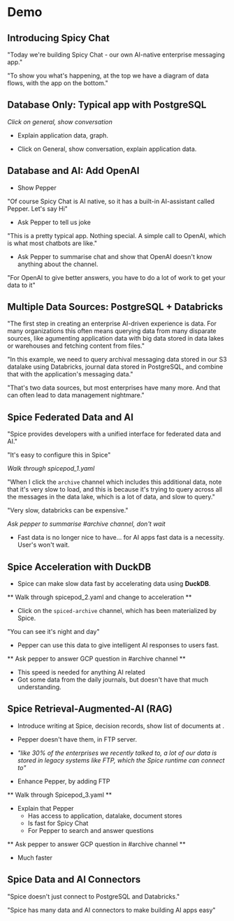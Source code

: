 # Demo

## Introducing Spicy Chat

"Today we're building Spicy Chat - our own AI-native enterprise messaging app."

"To show you what's happening, at the top we have a diagram of data flows, with the app on the bottom."

## Database Only: Typical app with PostgreSQL
_Click on general, show conversation_
- Explain application data, graph.

- Click on General, show conversation, explain application data.

## Database and AI: Add OpenAI

- Show Pepper

"Of course Spicy Chat is AI native, so it has a built-in AI-assistant called Pepper. Let's say Hi"

- Ask Pepper to tell us joke

"This is a pretty typical app. Nothing special. A simple call to OpenAI, which is what most chatbots are like."

- Ask Pepper to summarise chat and show that OpenAI doesn't know anything about the channel.

"For OpenAI to give better answers, you have to do a lot of work to get your data to it"

## Multiple Data Sources: PostgreSQL + Databricks

"The first step in creating an enterprise AI-driven experience is data. For many organizations this often means querying data from many disparate sources, like agumenting application data with big data stored in data lakes or warehouses and fetching content from files."

"In this example, we need to query archival messaging data stored in our S3 datalake using Databricks, journal data stored in PostgreSQL, and combine that with the application's messaging data."

"That's two data sources, but most enterprises have many more. And that can often lead to data management nightmare."

## Spice Federated Data and AI

"Spice provides developers with a unified interface for federated data and AI."

"It's easy to configure this in Spice"

_Walk through spicepod_1.yaml_

"When I click the `archive` channel which includes this additional data, note that it's very slow to load, and this is because it's trying to query across all the messages in the data lake, which is a lot of data, and slow to query."

"Very slow, databricks can be expensive."

_Ask pepper to summarise #archive channel, don't wait_

- Fast data is no longer nice to have... for AI apps fast data is a necessity. User's won't wait.

<!-- [Spicepod One](./spicepod_1.yaml) -->

## Spice Acceleration with DuckDB

- Spice can make slow data fast by accelerating data using **DuckDB**.

** Walk through spicepod_2.yaml and change to acceleration **

- Click on the `spiced-archive` channel, which has been materialized by Spice.

"You can see it's night and day"

- Pepper can use this data to give intelligent AI responses to users fast.

** Ask pepper to answer GCP question in #archive channel **

- This speed is needed for anything AI related
- Got some data from the daily journals, but doesn't have that much understanding.

<!-- [Spicepod Two](./spicepod_2.yaml) -->

## Spice Retrieval-Augmented-AI (RAG)

- Introduce writing at Spice, decision records, show list of documents at []().
- Pepper doesn't have them, in FTP server.
- _"like 30% of the enterprises we recently talked to, a lot of our data is stored in legacy systems like FTP, which the Spice runtime can connect to"_

- Enhance Pepper, by adding FTP

** Walk through Spicepod_3.yaml **

- Explain that Pepper
  - Has access to application, datalake, document stores
  - Is fast for Spicy Chat
  - For Pepper to search and answer questions

** Ask pepper to answer GCP question in #archive channel **

- Much faster
<!-- [Spicepod Three](./spicepod_3.yaml) -->

## Spice Data and AI Connectors

"Spice doesn't just connect to PostgreSQL and Databricks."

"Spice has many data and AI connectors to make building AI apps easy"
